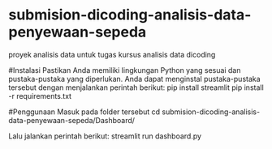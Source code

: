 # submision-dicoding-analisis-data-penyewaan-sepeda
proyek analisis data untuk tugas kursus analisis data dicoding

#Instalasi
Pastikan Anda memiliki lingkungan Python yang sesuai dan pustaka-pustaka yang diperlukan. Anda dapat menginstal pustaka-pustaka tersebut dengan menjalankan perintah berikut:
pip install streamlit
pip install -r requirements.txt

#Penggunaan
Masuk pada folder tersebut
cd submision-dicoding-analisis-data-penyewaan-sepeda/Dashboard/

Lalu jalankan perintah berikut:
streamlit run dashboard.py
